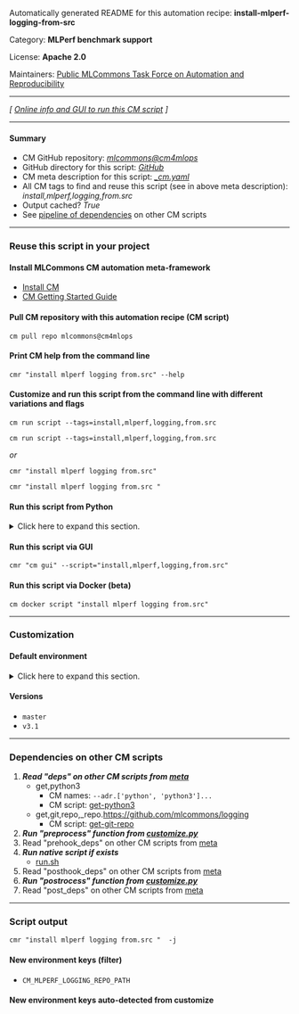 Automatically generated README for this automation recipe: **install-mlperf-logging-from-src**

Category: **MLPerf benchmark support**

License: **Apache 2.0**

Maintainers: [Public MLCommons Task Force on Automation and Reproducibility](https://github.com/mlcommons/ck/blob/master/docs/taskforce.md)

---
*[ [Online info and GUI to run this CM script](https://access.cknowledge.org/playground/?action=scripts&name=install-mlperf-logging-from-src,f67cb84a5dc942c3) ]*

---
#### Summary

* CM GitHub repository: *[mlcommons@cm4mlops](https://github.com/mlcommons/cm4mlops/tree/dev)*
* GitHub directory for this script: *[GitHub](https://github.com/mlcommons/cm4mlops/tree/dev/script/install-mlperf-logging-from-src)*
* CM meta description for this script: *[_cm.yaml](_cm.yaml)*
* All CM tags to find and reuse this script (see in above meta description): *install,mlperf,logging,from.src*
* Output cached? *True*
* See [pipeline of dependencies](#dependencies-on-other-cm-scripts) on other CM scripts


---
### Reuse this script in your project

#### Install MLCommons CM automation meta-framework

* [Install CM](https://access.cknowledge.org/playground/?action=install)
* [CM Getting Started Guide](https://github.com/mlcommons/ck/blob/master/docs/getting-started.md)

#### Pull CM repository with this automation recipe (CM script)

```cm pull repo mlcommons@cm4mlops```

#### Print CM help from the command line

````cmr "install mlperf logging from.src" --help````

#### Customize and run this script from the command line with different variations and flags

`cm run script --tags=install,mlperf,logging,from.src`

`cm run script --tags=install,mlperf,logging,from.src `

*or*

`cmr "install mlperf logging from.src"`

`cmr "install mlperf logging from.src " `


#### Run this script from Python

<details>
<summary>Click here to expand this section.</summary>

```python

import cmind

r = cmind.access({'action':'run'
                  'automation':'script',
                  'tags':'install,mlperf,logging,from.src'
                  'out':'con',
                  ...
                  (other input keys for this script)
                  ...
                 })

if r['return']>0:
    print (r['error'])

```

</details>


#### Run this script via GUI

```cmr "cm gui" --script="install,mlperf,logging,from.src"```

#### Run this script via Docker (beta)

`cm docker script "install mlperf logging from.src" `

___
### Customization

#### Default environment

<details>
<summary>Click here to expand this section.</summary>

These keys can be updated via `--env.KEY=VALUE` or `env` dictionary in `@input.json` or using script flags.


</details>

#### Versions
* `master`
* `v3.1`
___
### Dependencies on other CM scripts


  1. ***Read "deps" on other CM scripts from [meta](https://github.com/mlcommons/cm4mlops/tree/dev/script/install-mlperf-logging-from-src/_cm.yaml)***
     * get,python3
       * CM names: `--adr.['python', 'python3']...`
       - CM script: [get-python3](https://github.com/mlcommons/cm4mlops/tree/master/script/get-python3)
     * get,git,repo,_repo.https://github.com/mlcommons/logging
       - CM script: [get-git-repo](https://github.com/mlcommons/cm4mlops/tree/master/script/get-git-repo)
  1. ***Run "preprocess" function from [customize.py](https://github.com/mlcommons/cm4mlops/tree/dev/script/install-mlperf-logging-from-src/customize.py)***
  1. Read "prehook_deps" on other CM scripts from [meta](https://github.com/mlcommons/cm4mlops/tree/dev/script/install-mlperf-logging-from-src/_cm.yaml)
  1. ***Run native script if exists***
     * [run.sh](https://github.com/mlcommons/cm4mlops/tree/dev/script/install-mlperf-logging-from-src/run.sh)
  1. Read "posthook_deps" on other CM scripts from [meta](https://github.com/mlcommons/cm4mlops/tree/dev/script/install-mlperf-logging-from-src/_cm.yaml)
  1. ***Run "postrocess" function from [customize.py](https://github.com/mlcommons/cm4mlops/tree/dev/script/install-mlperf-logging-from-src/customize.py)***
  1. Read "post_deps" on other CM scripts from [meta](https://github.com/mlcommons/cm4mlops/tree/dev/script/install-mlperf-logging-from-src/_cm.yaml)

___
### Script output
`cmr "install mlperf logging from.src "  -j`
#### New environment keys (filter)

* `CM_MLPERF_LOGGING_REPO_PATH`
#### New environment keys auto-detected from customize
